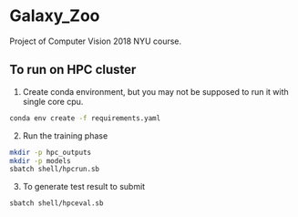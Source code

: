 # Galaxy_Zoo

Project of Computer Vision 2018 NYU course.

## To run on HPC cluster

1. Create conda environment, but you may not be supposed to run it with single core cpu.


```bash
conda env create -f requirements.yaml
```

2. Run the training phase

```bash
mkdir -p hpc_outputs
mkdir -p models
sbatch shell/hpcrun.sb
```

3. To generate test result to submit

```bash
sbatch shell/hpceval.sb
```


